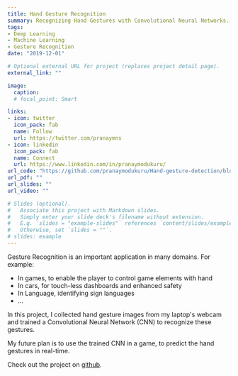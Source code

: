 ```yaml
---
title: Hand Gesture Recognition
summary: Recognizing Hand Gestures with Convolutional Neural Networks.
tags:
- Deep Learning
- Machine Learning
- Gesture Recognition
date: "2019-12-01"

# Optional external URL for project (replaces project detail page).
external_link: ""

image:
  caption:
  # focal_point: Smart

links:
- icon: twitter
  icon_pack: fab
  name: Follow
  url: https://twitter.com/pranaymns
- icon: linkedin
  icon_pack: fab
  name: Connect
  url: https://www.linkedin.com/in/pranaymodukuru/
url_code: "https://github.com/pranaymodukuru/Hand-gesture-detection/blob/master/HandGestureRecognitionCNN.ipynb"
url_pdf: ""
url_slides: ""
url_video: ""

# Slides (optional).
#   Associate this project with Markdown slides.
#   Simply enter your slide deck's filename without extension.
#   E.g. `slides = "example-slides"` references `content/slides/example-slides.md`.
#   Otherwise, set `slides = ""`.
# slides: example
---
```


Gesture Recognition is an important application in many domains.
For example:
* In games, to enable the player to control game elements with hand
* In cars, for touch-less dashboards and enhanced safety
* In Language, identifying sign languages
* ...

In this project, I collected hand gesture images from my laptop's webcam and trained a Convolutional Neural Network (CNN) to recognize these gestures.

My future plan is to use the trained CNN in a game, to predict the hand gestures in real-time.

Check out the project on [github](https://github.com/pranaymodukuru/Hand-gesture-detection/blob/master/HandGestureRecognitionCNN.ipynb).
